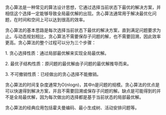 贪心算法是一种常见的算法设计思想，它通过选择当前状态下最优的解决方案，并相信这个选择一定能够导致全局最优解的出现。贪心算法通常用于解决最优化问题，在时间和空间上可以达到很高的效率。  
  
贪心算法的基本思路是每次选择当前状态下最优的解决方案，直到满足问题要求为止。与动态规划相比，贪心算法不需要保存子问题的解，也不需要回溯，因此效率更高。贪心算法的整个过程可以分为三个步骤：  
  
1. 贪心选择性质：通过局部最优解来实现全局最优解。  
  
2. 最优子结构性质：原问题的最优解由子问题的最优解推导而来。  
  
3. 不可撤销性质：已经做出的贪心选择不能撤销。  
  
贪心算法的时间复杂度通常为O(nlogn)，其中n是问题的规模。贪心算法的优点是可以快速得到解决方案，并且不需要回溯或保存子问题的解。缺点是可能得到的并不是全局最优解，因为每次做出的选择都是基于当前状态的局部最优解。  
  
贪心算法的经典应用包括霍夫曼编码、最小生成树、活动安排问题等。